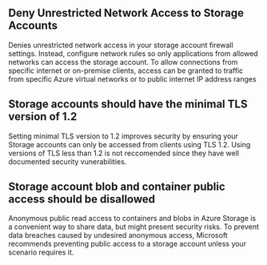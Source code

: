 ## Deny Unrestricted Network Access to Storage Accounts
Denies unrestricted network access in your storage account firewall settings. 
Instead, configure network rules so only applications from allowed networks can access the storage account. 
To allow connections from specific internet or on-premise clients, access can be granted to traffic from specific Azure virtual networks or to public internet IP address ranges

## Storage accounts should have the minimal TLS version of 1.2
Setting minimal TLS version to 1.2 improves security by ensuring your Storage accounts can only be accessed from clients using TLS 1.2. Using versions of TLS less than 1.2 is not reccomended since they have well documented security vunerabilities.

## Storage account blob and container public access should be disallowed
Anonymous public read access to containers and blobs in Azure Storage is a convenient way to share data, but might present security risks. To prevent data breaches caused by undesired anonymous access, Microsoft recommends preventing public access to a storage account unless your scenario requires it.